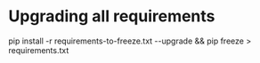 # Upgrading all requirements

pip install -r requirements-to-freeze.txt --upgrade && pip freeze > requirements.txt